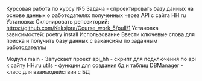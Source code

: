 Курсовая работа по курсу №5
Задача - спроектировать базу данных на основе данных о работодателях полученных через API с сайта HH.ru
Установка:
Склонировать репозиторий:
https://github.com/Keksjora/Course_work_5/pull/1
Установка зависимостей:
poetry install
Использование
Ввести ключевые слова для поиска и получить базу данных с вакансиям по заданным работодателям

Модули
main - Запускает проект
api_hh - скрипт для подключения по api к сайту HH.ru
utils - функции для создания бд и таблиц
DBManager - класс для взаимодействия с БД